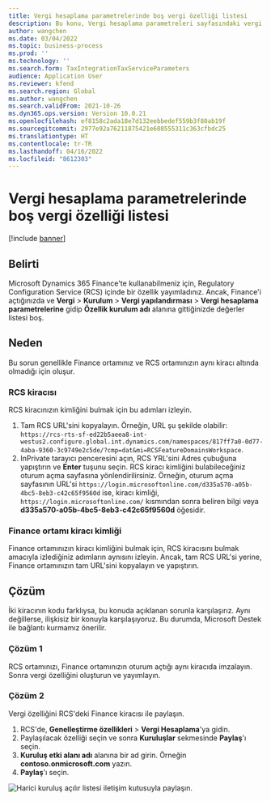 ```yaml
---
title: Vergi hesaplama parametrelerinde boş vergi özelliği listesi
description: Bu konu, Vergi hesaplama parametreleri sayfasındaki vergi özellikleri listesinin boş olduğu bir sorunun nasıl giderileceğini açıklamaktadır.
author: wangchen
ms.date: 03/04/2022
ms.topic: business-process
ms.prod: ''
ms.technology: ''
ms.search.form: TaxIntegrationTaxServiceParameters
audience: Application User
ms.reviewer: kfend
ms.search.region: Global
ms.author: wangchen
ms.search.validFrom: 2021-10-26
ms.dyn365.ops.version: Version 10.0.21
ms.openlocfilehash: ef8158c2ada18e7d132eebbedef559b3f80ab19f
ms.sourcegitcommit: 2977e92a76211875421e608555311c363cfbdc25
ms.translationtype: HT
ms.contentlocale: tr-TR
ms.lasthandoff: 04/16/2022
ms.locfileid: "8612303"
---
```

# <a name="empty-tax-feature-list-in-tax-calculation-parameters"></a>Vergi hesaplama parametrelerinde boş vergi özelliği listesi

[!include [banner](../includes/banner.md)]


## <a name="symptom"></a>Belirti

Microsoft Dynamics 365 Finance'te kullanabilmeniz için, Regulatory Configuration Service (RCS) içinde bir özellik yayımladınız. Ancak, Finance'i açtığınızda ve **Vergi** \> **Kurulum** \> **Vergi yapılandırması** \> **Vergi hesaplama parametrelerine** gidip **Özellik kurulum adı** alanına gittiğinizde değerler listesi boş.

## <a name="reason"></a>Neden

Bu sorun genellikle Finance ortamınız ve RCS ortamınızın aynı kiracı altında olmadığı için oluşur.

### <a name="rcs-tenant"></a>RCS kiracısı

RCS kiracınızın kimliğini bulmak için bu adımları izleyin.

1. Tam RCS URL'sini kopyalayın. Örneğin, URL şu şekilde olabilir: `https://rcs-rts-sf-ed22b5aeea8-int-westus2.configure.global.int.dynamics.com/namespaces/817ff7a0-0d77-4aba-9360-3c9749e2c5de/?cmp=dat&mi=RCSFeatureDomainsWorkspace`.
2. InPrivate tarayıcı penceresini açın, RCS YRL'sini Adres çubuğuna yapıştırın ve **Enter** tuşunu seçin. RCS kiracı kimliğini bulabileceğiniz oturum açma sayfasına yönlendirilirsiniz. Örneğin, oturum açma sayfasının URL'si `https://login.microsoftonline.com/d335a570-a05b-4bc5-8eb3-c42c65f9560d` ise, kiracı kimliği, `https://login.microsoftonline.com/` kısmından sonra beliren bilgi veya **d335a570-a05b-4bc5-8eb3-c42c65f9560d** öğesidir.

### <a name="finance-environment-tenant-id"></a>Finance ortamı kiracı kimliği

Finance ortamınızın kiracı kimliğini bulmak için, RCS kiracısını bulmak amacıyla izlediğiniz adımların aynısını izleyin. Ancak, tam RCS URL'si yerine, Finance ortamınızın tam URL'sini kopyalayın ve yapıştırın.

## <a name="resolution"></a>Çözüm

İki kiracının kodu farklıysa, bu konuda açıklanan sorunla karşılaşırız. Aynı değillerse, ilişkisiz bir konuyla karşılaşıyoruz. Bu durumda, Microsoft Destek ile bağlantı kurmamız önerilir.

### <a name="solution-1"></a>Çözüm 1

RCS ortamınızı, Finance ortamınızın oturum açtığı aynı kiracıda imzalayın. Sonra vergi özelliğini oluşturun ve yayımlayın.

### <a name="solution-2"></a>Çözüm 2

Vergi özelliğini RCS'deki Finance kiracısı ile paylaşın.

1. RCS'de, **Genelleştirme özellikleri** \> **Vergi Hesaplama**'ya gidin.
2. Paylaşılacak özelliği seçin ve sonra **Kuruluşlar** sekmesinde **Paylaş**'ı seçin.
3. **Kuruluş etki alanı adı** alanına bir ad girin. Örneğin **contoso.onmicrosoft.com** yazın.
4. **Paylaş**'ı seçin.

![Harici kuruluş açılır listesi iletişim kutusuyla paylaşın.](media/ShareTaxFeature.png)
